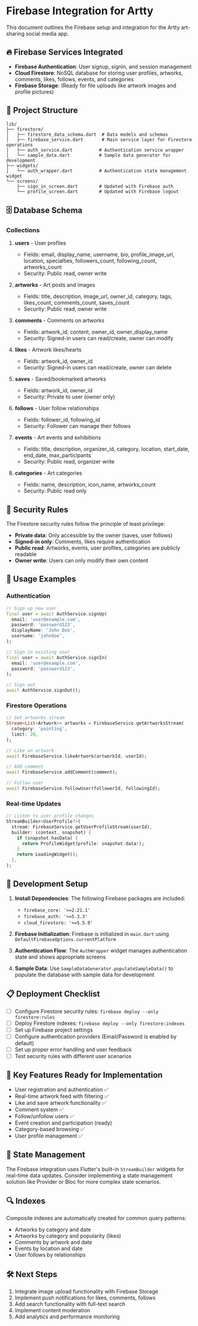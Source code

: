 # Firebase Integration for Artty

This document outlines the Firebase setup and integration for the Artty art-sharing social media app.

## 🔥 Firebase Services Integrated

- **Firebase Authentication**: User signup, signin, and session management
- **Cloud Firestore**: NoSQL database for storing user profiles, artworks, comments, likes, follows, events, and categories
- **Firebase Storage**: (Ready for file uploads like artwork images and profile pictures)

## 📁 Project Structure

```
lib/
├── firestore/
│   ├── firestore_data_schema.dart  # Data models and schemas
│   ├── firebase_service.dart       # Main service layer for Firestore operations
│   ├── auth_service.dart          # Authentication service wrapper
│   └── sample_data.dart           # Sample data generator for development
├── widgets/
│   └── auth_wrapper.dart          # Authentication state management widget
└── screens/
    ├── sign_in_screen.dart        # Updated with Firebase auth
    └── profile_screen.dart        # Updated with Firebase logout
```

## 🗄️ Database Schema

### Collections

1. **users** - User profiles
   - Fields: email, display_name, username, bio, profile_image_url, location, specialties, followers_count, following_count, artworks_count
   - Security: Public read, owner write

2. **artworks** - Art posts and images
   - Fields: title, description, image_url, owner_id, category, tags, likes_count, comments_count, saves_count
   - Security: Public read, owner write

3. **comments** - Comments on artworks
   - Fields: artwork_id, content, owner_id, owner_display_name
   - Security: Signed-in users can read/create, owner can modify

4. **likes** - Artwork likes/hearts
   - Fields: artwork_id, owner_id
   - Security: Signed-in users can read/create, owner can delete

5. **saves** - Saved/bookmarked artworks
   - Fields: artwork_id, owner_id
   - Security: Private to user (owner only)

6. **follows** - User follow relationships
   - Fields: follower_id, following_id
   - Security: Follower can manage their follows

7. **events** - Art events and exhibitions
   - Fields: title, description, organizer_id, category, location, start_date, end_date, max_participants
   - Security: Public read, organizer write

8. **categories** - Art categories
   - Fields: name, description, icon_name, artworks_count
   - Security: Public read only

## 🔐 Security Rules

The Firestore security rules follow the principle of least privilege:

- **Private data**: Only accessible by the owner (saves, user follows)
- **Signed-in only**: Comments, likes require authentication
- **Public read**: Artworks, events, user profiles, categories are publicly readable
- **Owner write**: Users can only modify their own content

## 🚀 Usage Examples

### Authentication

```dart
// Sign up new user
final user = await AuthService.signUp(
  email: 'user@example.com',
  password: 'password123',
  displayName: 'John Doe',
  username: 'johndoe',
);

// Sign in existing user
final user = await AuthService.signIn(
  email: 'user@example.com',
  password: 'password123',
);

// Sign out
await AuthService.signOut();
```

### Firestore Operations

```dart
// Get artworks stream
Stream<List<Artwork>> artworks = FirebaseService.getArtworksStream(
  category: 'painting',
  limit: 20,
);

// Like an artwork
await FirebaseService.likeArtwork(artworkId, userId);

// Add comment
await FirebaseService.addComment(comment);

// Follow user
await FirebaseService.followUser(followerId, followingId);
```

### Real-time Updates

```dart
// Listen to user profile changes
StreamBuilder<UserProfile?>(
  stream: FirebaseService.getUserProfileStream(userId),
  builder: (context, snapshot) {
    if (snapshot.hasData) {
      return ProfileWidget(profile: snapshot.data!);
    }
    return LoadingWidget();
  },
);
```

## 🔧 Development Setup

1. **Install Dependencies**: The following Firebase packages are included:
   - `firebase_core: '>=2.21.1'`
   - `firebase_auth: '>=5.3.3'`
   - `cloud_firestore: '>=5.5.0'`

2. **Firebase Initialization**: Firebase is initialized in `main.dart` using `DefaultFirebaseOptions.currentPlatform`

3. **Authentication Flow**: The `AuthWrapper` widget manages authentication state and shows appropriate screens

4. **Sample Data**: Use `SampleDataGenerator.populateSampleData()` to populate the database with sample data for development

## 📋 Deployment Checklist

- [ ] Configure Firestore security rules: `firebase deploy --only firestore:rules`
- [ ] Deploy Firestore indexes: `firebase deploy --only firestore:indexes`
- [ ] Set up Firebase project settings
- [ ] Configure authentication providers (Email/Password is enabled by default)
- [ ] Set up proper error handling and user feedback
- [ ] Test security rules with different user scenarios

## 🎨 Key Features Ready for Implementation

- User registration and authentication ✅
- Real-time artwork feed with filtering ✅
- Like and save artwork functionality ✅
- Comment system ✅ 
- Follow/unfollow users ✅
- Event creation and participation (ready)
- Category-based browsing ✅
- User profile management ✅

## 🔄 State Management

The Firebase integration uses Flutter's built-in `StreamBuilder` widgets for real-time data updates. Consider implementing a state management solution like Provider or Bloc for more complex state scenarios.

## 🔍 Indexes

Composite indexes are automatically created for common query patterns:
- Artworks by category and date
- Artworks by category and popularity (likes)
- Comments by artwork and date
- Events by location and date
- User follows by relationships

## 🛠️ Next Steps

1. Integrate image upload functionality with Firebase Storage
2. Implement push notifications for likes, comments, follows
3. Add search functionality with full-text search
4. Implement content moderation
5. Add analytics and performance monitoring